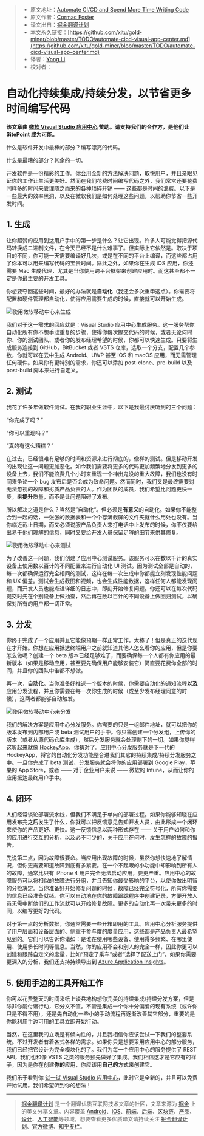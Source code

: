 > * 原文地址：[Automate CI/CD and Spend More Time Writing Code](https://www.sitepoint.com/automate-cicd-visual-app-center/?utm_source=SitePoint&utm_medium=email&utm_campaign=Versioning)
> * 原文作者：[Cormac Foster](https://www.sitepoint.com/author/cfoster/)
> * 译文出自：[掘金翻译计划](https://github.com/xitu/gold-miner)
> * 本文永久链接：[https://github.com/xitu/gold-miner/blob/master/TODO/automate-cicd-visual-app-center.md](https://github.com/xitu/gold-miner/blob/master/TODO/automate-cicd-visual-app-center.md)
> * 译者：[Yong Li](https://github.com/NeilLi1992)
> * 校对者：

# 自动化持续集成/持续分发，以节省更多时间编写代码

**该文章由 [微软 Visual Studio 应用中心](https://appcenter.ms/signup?utm_source=Sitecore&utm_medium=Blog&utm_campaign=appcenter_connect) 赞助。请支持我们的合作方，是他们让 SitePoint 成为可能。**

什么是软件开发中最棒的部分？编写漂亮的代码。

什么是最糟的部分？其余的一切。

开发软件是一份精彩的工作。你会用全新的方法解决问题，取悦用户，并且亲眼见证你的工作让生活更美好。然而在我们花费时间编写代码之外，我们常常还要花费同样多的时间来管理随之而来的各种琐碎开销 —— 这些都是时间的浪费。以下是一些最大的效率黑洞，以及在微软我们是如何处理这些问题，以帮助你节省一些开发时间。

## 1. 生成

让你超赞的应用到达用户手中的第一步是什么？让它出现。许多人可能觉得把源代码转换成二进制文件，在今天已经不是什么难事了。但实际上它依然是。取决于项目的不同，你可能一天需要编译好几次，或是在不同的平台上编译，而这些都占用了你本可以用来编写代码的宝贵时间。除此之外，如果你在生成 iOS 应用，你还需要 Mac 生成代理，尤其是当你使用跨平台框架来创建应用时。而这甚至都不一定是你最主要的开发工具。

你想要夺回这些时间，最好的办法就是**自动化**（我还会多次重申这点）。你需要将配置和硬件管理都自动化，使得应用需要生成的时候，直接就可以开始生成。

![使用微软移动中心来生成](https://dab1nmslvvntp.cloudfront.net/wp-content/uploads/2017/11/1510795993Mobile-Center_Image1_Build-1024x524.png)

我们对于这一需求的回应就是：Visual Studio 应用中心生成服务。这一服务帮你自动化所有你不想手动重复的步骤，使得你每次提交代码的时候，或者无论何时你、你的测试团队、或者你的发布经理希望的时候，你都可以快速生成。只要将生成服务连接到 GitHub，BitBucket 或者 VSTS 仓库，选取一个分支，配置几个参数，你就可以在云中生成 Android、UWP 甚至 iOS 和 macOS 应用，而无需管理任何硬件。如果你有更特别的需求，你还可以添加 post-clone、pre-build 以及 post-build 脚本来进行自定义。

## 2. 测试

我花了许多年做软件测试。在我的职业生涯中，以下是我最讨厌听到的三个问题：

“你完成了吗？”

“你可以重现吗？”

“真的有这么糟糕？”

在过去，已经很难有足够的时间和资源来进行彻底的，像样的测试。但是移动开发的出现让这一问题更加恶化。如今我们需要将更多的代码更加频繁地分发到更多的设备上去，我们不能浪费几个小时来重现一个神出鬼没的重大故障，我们也没有时间来争论一个 bug 发布后是否会成为致命问题。然而同时，我们又是最终需要对无法忽视的故障和劣质产品负责的人。作为团队的成员，我们希望比问题更快一步，来**提升**质量，而不是让问题阻碍了发布。

所以解决之道是什么？当然是”自动化“。但必须是**有意义**的自动化。如果你不能整合到一起的话，一张张的数据表和一个个存满截屏的文件夹就什么用处也没有。当你临近截止日期，而又必须说服产品负责人来打电话中止发布的时候，你不仅要给出易于他们理解的信息，同时又要给开发人员保留足够的细节来供其修复。

![使用微软移动中心来测试](https://dab1nmslvvntp.cloudfront.net/wp-content/uploads/2017/11/1510796048Mobile-Center_Image2_test-1024x582.png)

为了改善这一问题，我们创建了应用中心测试服务。该服务可以在数以千计的真实设备上使用数以百计的不同配置来进行自动化 UI 测试。因为测试全部是自动的，每一次都确保运行完全相同的测试，这样在每一次生成中你都能立刻发现性能问题和 UX 偏差。测试会生成截图和视频，也会生成性能数据，这样任何人都能发现问题，而开发人员也能点进详细的日志中，即刻开始修复问题。你还可以在每次代码提交时先在个别设备上做抽查，然后再在数以百计的不同设备上做回归测试，以确保对所有的用户都一切正常。

## 3. 分发

你终于完成了一个应用并且它能像预期一样正常工作，太棒了！但是真正的迭代现在才开始。你想在应用抵达终端用户之前就知道其他人怎么看你的应用，但是你要怎么做呢？创建一个 beta 版本已经足够难了，而要确保每一个人都有你应用的最新版本（如果是移动应用，甚至要先确保用户能够安装它）简直要花费你全部的时间，并且你的团队中谁都不想做。

再一次，**自动化**。当你准备好推送一个版本的时候，你需要自动化的通知流程**以及**应用分发流程，并且你需要在每一次你生成的时候（或至少发布经理同意的时候），这两者都能够自动触发。

![使用微软移动中心来分发](https://dab1nmslvvntp.cloudfront.net/wp-content/uploads/2017/11/1510796093Mobile-Center_Image3_Distribute-1024x640.png)

我们的解决方案是应用中心分发服务。你需要的只是一组邮件地址，就可以把你的版本发布到内部用户或 beta 测试用户的手中。你只需创建一个分发组，上传你的版本（或者从源代码仓库生成），然后分发服务就会处理剩下的一切。如果你觉得这听起来就像 [HockeyApp](https://hockeyapp.net/)，你猜对了。应用中心分发服务就是下一代的 HockeyApp，将它的自动化分发功能整合进我们其它的持续集成/持续分发服务之中。一旦你完成了 beta 测试，分发服务就会将你的应用部署到 Google Play，苹果的 App Store，或者 —— 对于企业用户来说 —— 微软的 Intune，从而让你的应用抵达最终用户手中。

## 4. 闭环

人们经常谈论部署流水线，但我们不满足于单向的部署过程。如果你能够知晓在应用发布完**之后**发生了什么，你就可以把反馈意见告知开发人员，由此形成一个闭环来使你的产品更好、更快。这一反馈信息以两种形式存在 —— 关于用户如何和你的应用进行交互的分析，以及必不可少的，关于应用在何时，发生怎样的故障的报告。

先说第二点，因为故障很要命。当应用出现故障的时候，虽然你想快速地了解情况，但你更需要知道故障到底有多紧要。在一个不起眼的小功能中却影响到所有人的故障，通常比只有 iPhone 4 用户完全无法启动应用，要更严重。应用中心的故障服务可以将相似的故障进行分组，并且告知你最受影响的平台，以使你做出明智的分检决定。当你准备好开始修复问题的时候，故障已经完全符号化，所有你需要的信息已经准备就绪。你可以自动地在你的故障跟踪程序中创建记录，方便开放人员无需中断他们的工作流就可以开始修复故障。更多的自动化再一次带来更多的时间，以编写更好的代码。

对于第一点的分析数据，你通常需要一些开箱即用的工具。应用中心分析服务提供了用户层面和设备层面的、侧重于参与度的度量应用，这些都是产品负责人最希望见到的。它们可以告诉你诸如：是谁在使用哪些设备、使用得多频繁、在哪里使用、使用多长时间等信息。当然，你的应用不会和别人的完全一样，因此你更可以创建和跟踪自定义的度量，比如“预定了乘车”或者“选择了配送上门”。如果你需要更深入的分析，我们还支持持续导出到 [Azure Application Insights](https://azure.microsoft.com/en-us/services/application-insights/)。

## 5. 使用手边的工具开始工作

你可以花费整天的时间来纸上谈兵地构想你完美的持续集成/持续分发方案，但是除非你能付诸行动，它分文不值。不管是集成一个你十分偏爱的现有系统（或许你只是不得不用），还是先自动化一些小的手动流程再逐渐改善其它部分，重要的是你能利用手边可用的工具立即开始行动。

当然，在这里我的立场是有倾向性的，并且我相信你应该尝试一下我们的整套系统。不过开发者有着各式各样的需求。如果你只是想要采用应用中心的部分服务，我们已经把它设计为完全模块化的了。我们为每一个应用中心的服务提供了 REST API，我们也和像 VSTS 之类的服务预先做好了集成。我们相信这才是它应有的样子，因为是你在创建**你的**应用，你应该用**自己的**方式来创建它。

我们乐于看到你 [试一试 Visual Studio 应用中心](https://appcenter.ms/signup?utm_source=Sitecore&utm_medium=Blog&utm_campaign=appcenter_connect)，此时它是全新的，并且可以免费开始试用。我们希望听到你的想法！

---

> [掘金翻译计划](https://github.com/xitu/gold-miner) 是一个翻译优质互联网技术文章的社区，文章来源为 [掘金](https://juejin.im) 上的英文分享文章。内容覆盖 [Android](https://github.com/xitu/gold-miner#android)、[iOS](https://github.com/xitu/gold-miner#ios)、[前端](https://github.com/xitu/gold-miner#前端)、[后端](https://github.com/xitu/gold-miner#后端)、[区块链](https://github.com/xitu/gold-miner#区块链)、[产品](https://github.com/xitu/gold-miner#产品)、[设计](https://github.com/xitu/gold-miner#设计)、[人工智能](https://github.com/xitu/gold-miner#人工智能)等领域，想要查看更多优质译文请持续关注 [掘金翻译计划](https://github.com/xitu/gold-miner)、[官方微博](http://weibo.com/juejinfanyi)、[知乎专栏](https://zhuanlan.zhihu.com/juejinfanyi)。
